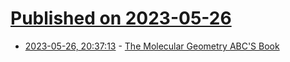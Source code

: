 # [Published on 2023-05-26](index.md)

* [2023-05-26, 20:37:13](https://lobste.rs/s/kf4s18/molecular_geometry_abc_s_book) - [The Molecular Geometry ABC'S Book](https://github.com/elobdog/molgeomabc/blob/master/Molecular%20Geometry%20ABC%27S%20Book.pdf)
